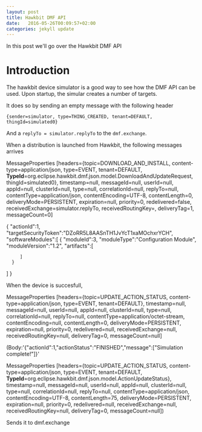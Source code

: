 ```yaml
---
layout: post
title: Hawkbit DMF API
date:   2016-05-26T00:09:57+02:00
categories: jekyll update
---
```

In this post we'll go over the Hawkbit DMF API

# Introduction

The hawkbit device simulator is a good way to see how the DMF API can be used.
Upon startup, the simular creates a number of targets.

It does so by sending an empty message with the following header

```
{sender=simulator, type=THING_CREATED, tenant=DEFAULT, thingId=simulated0}
```

And a `replyTo = simulator.replyTo` to the `dmf.exchange`.


When a distribution is launched from Hawkbit, the following messages arrives

MessageProperties [headers={topic=DOWNLOAD_AND_INSTALL, content-type=application/json, type=EVENT, tenant=DEFAULT, __TypeId__=org.eclipse.hawkbit.dmf.json.model.DownloadAndUpdateRequest, thingId=simulated0}, timestamp=null, messageId=null, userId=null, appId=null, clusterId=null, type=null, correlationId=null, replyTo=null, contentType=application/json, contentEncoding=UTF-8, contentLength=0, deliveryMode=PERSISTENT, expiration=null, priority=0, redelivered=false, receivedExchange=simulator.replyTo, receivedRoutingKey=, deliveryTag=1, messageCount=0]


{
   "actionId":1,
   "targetSecurityToken":"DZoRR5L8AASnTH1JvYcT1xaMOchxrYCH",
   "softwareModules":[
      {
         "moduleId":3,
         "moduleType":"Configuration Module",
         "moduleVersion":"1.2",
         "artifacts":[

         ]
      }
   ]
}


When the device is succesfull, 


MessageProperties [headers={topic=UPDATE_ACTION_STATUS, content-type=application/json, type=EVENT, tenant=DEFAULT}, timestamp=null, messageId=null, userId=null, appId=null, clusterId=null, type=null, correlationId=null, replyTo=null, contentType=application/octet-stream, contentEncoding=null, contentLength=0, deliveryMode=PERSISTENT, expiration=null, priority=0, redelivered=null, receivedExchange=null, receivedRoutingKey=null, deliveryTag=0, messageCount=null]

(Body:'{"actionId":1,"actionStatus":"FINISHED","message":["Simulation complete!"]}'


MessageProperties [headers={topic=UPDATE_ACTION_STATUS, content-type=application/json, type=EVENT, tenant=DEFAULT, __TypeId__=org.eclipse.hawkbit.dmf.json.model.ActionUpdateStatus}, timestamp=null, messageId=null, userId=null, appId=null, clusterId=null, type=null, correlationId=null, replyTo=null, contentType=application/json, contentEncoding=UTF-8, contentLength=75, deliveryMode=PERSISTENT, expiration=null, priority=0, redelivered=null, receivedExchange=null, receivedRoutingKey=null, deliveryTag=0, messageCount=null])


Sends it to dmf.exchange

